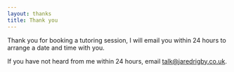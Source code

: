 ```yaml
---
layout: thanks
title: Thank you
---
```


Thank you for booking a tutoring session, I will email you within 24 hours to arrange a date and time with you.

If you have not heard from me within 24 hours, email [talk@jaredrigby.co.uk](mailto:talk@jaredrigby.co.uk).